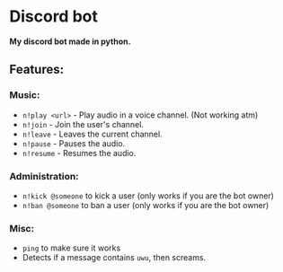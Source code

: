 # Discord bot
**My discord bot made in python.**
## Features:
### Music:
* `n!play <url>` - Play audio in a voice channel. (Not working atm)
* `n!join` - Join the user's channel.
* `n!leave` - Leaves the current channel.
* `n!pause` - Pauses the audio.
* `n!resume` - Resumes the audio.
### Administration:
* `n!kick @someone` to kick a user (only works if you are the bot owner)
* `n!ban @someone` to ban a user (only works if you are the bot owner)
### Misc:
* `ping` to make sure it works
* Detects if a message contains `uwu`, then screams.
